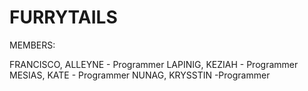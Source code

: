 # FURRYTAILS
 
MEMBERS: 

FRANCISCO, ALLEYNE - Programmer
LAPINIG, KEZIAH - Programmer
MESIAS, KATE - Programmer
NUNAG, KRYSSTIN -Programmer

